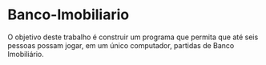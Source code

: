 # Banco-Imobiliario
O objetivo deste trabalho é construir um programa que permita que até seis pessoas possam jogar, em um único computador, partidas de Banco Imobiliário. 
